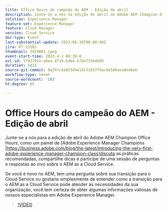 ```yaml
---
title: Office Hours do campeão do AEM - Edição de abril
description: Junte-se a nós na edição de abril do Adobe AEM Champion Office Hours, enquanto um painel de especialistas do Adobe Experience Manager AEM discute as práticas recomendadas, compartilha dicas e se envolve em uma sessão de perguntas e respostas ao vivo envolvendo o as a Cloud Service. Se você é novo no AEM, tem uma pergunta sobre sua transição para o Cloud Service ou gostaria simplesmente de entender como a transição para o AEM as a Cloud Service pode atender às necessidades da sua organização, você tem certeza de obter algumas informações valiosas de nossos especialistas em Adobe Experience Manager.
solution: Experience Manager
feature-set: Experience Manager
feature: Cloud Manager
version: Cloud Service
doc-type: Event
last-substantial-update: 2023-06-30T00:00:00Z
jira: KT-13182
thumbnail: 3419001.jpeg
event-start-time: 2023-4-1 08:30-8
exl-id: 1793792e-e8ea-4f39-bdb4-e7be733e4660
duration: 5423
source-git-commit: 9a297cda953d4414131657f9ac84580aea0eabeb
workflow-type: tm+mt
source-wordcount: '183'
ht-degree: 0%

---
```


# Office Hours do campeão do AEM - Edição de abril

Junte-se a nós para a edição de abril do Adobe AEM Champion Office Hours, como um painel de [Adobe Experience Manager Champions |https://business.adobe.com/blog/the-latest/introducing-the-very-first-adobe-experience-manager-champion-class]discuta as práticas recomendadas, compartilhe dicas e participe de uma sessão de perguntas e respostas ao vivo sobre o AEM as a Cloud Service.

Se você é novo no AEM, tem uma pergunta sobre sua transição para o Cloud Service ou gostaria simplesmente de entender como a transição para o AEM as a Cloud Service pode atender às necessidades da sua organização, você tem certeza de obter algumas informações valiosas de nossos especialistas em Adobe Experience Manager.

>[!VIDEO](https://video.tv.adobe.com/v/3419001/?learn=on)
